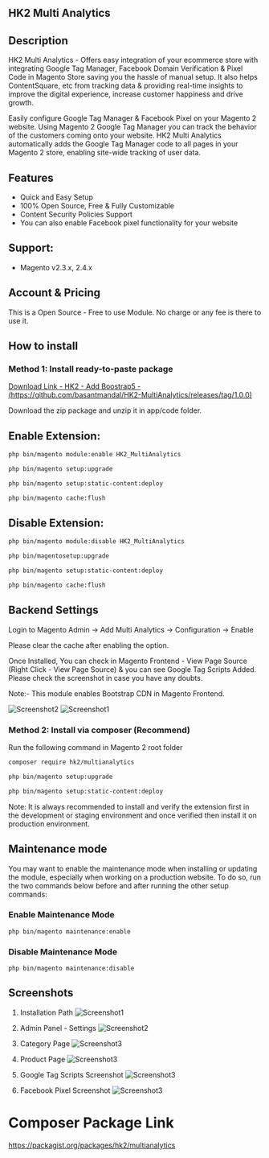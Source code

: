 ## HK2 Multi Analytics

## Description

HK2 Multi Analytics - Offers easy integration of your ecommerce store with integrating Google Tag Manager, Facebook Domain Verification & Pixel Code in Magento Store saving you the hassle of manual setup. It also helps ContentSquare, etc from tracking data & providing real-time insights to improve the digital experience, increase customer happiness and drive growth.

Easily configure Google Tag Manager & Facebook Pixel on your Magento 2 website. Using Magento 2 Google Tag Manager you can track the behavior of the customers coming onto your website. HK2 Multi Analytics automatically adds the Google Tag Manager code to all pages in your Magento 2 store, enabling site-wide tracking of user data.

## Features

- Quick and Easy Setup
- 100% Open Source, Free & Fully Customizable
- Content Security Policies Support
- You can also enable Facebook pixel functionality for your website

## Support:

- Magento v2.3.x, 2.4.x

## Account & Pricing

This is a Open Source - Free to use Module. No charge or any fee is there to use it.

## How to install

### Method 1: Install ready-to-paste package

[Download Link - HK2 - Add Boostrap5 - (https://github.com/basantmandal/HK2-MultiAnalytics/releases/tag/1.0.0)](https://github.com/basantmandal/HK2-MultiAnalytics/releases/tag/12.0.0)

Download the zip package and unzip it in app/code folder.

## Enable Extension:

```bash
php bin/magento module:enable HK2_MultiAnalytics
```

```bash
php bin/magento setup:upgrade
```

```bash
php bin/magento setup:static-content:deploy
```

```bash
php bin/magento cache:flush
```

## Disable Extension:

```bash
php bin/magento module:disable HK2_MultiAnalytics
```

```bash
php bin/magentosetup:upgrade
```

```bash
php bin/magento setup:static-content:deploy
```

```bash
php bin/magento cache:flush
```

## Backend Settings

Login to Magento Admin -> Add Multi Analytics -> Configuration -> Enable

Please clear the cache after enabling the option.

Once Installed, You can check in Magento Frontend - View Page Source (Right Click - View Page Source) & you can see Google Tag Scripts Added. Please check the screenshot in case you have any doubts.

Note:- This module enables Bootstrap CDN in Magento Frontend.

![Screenshot2](docs/images/ScreenShot2.png)
![Screenshot1](docs/images/ScreenShot1.png)

### Method 2: Install via composer (Recommend)

Run the following command in Magento 2 root folder

```bash
composer require hk2/multianalytics
```

```bash
php bin/magento setup:upgrade
```

```bash
php bin/magento setup:static-content:deploy
```

Note: It is always recommended to install and verify the extension first in the development or staging environment and once verified then install it on production environment.

## Maintenance mode

You may want to enable the maintenance mode when installing or updating the module, especially when working on a production website. To do so, run the two commands below before and after running the other setup commands:

### Enable Maintenance Mode

```
php bin/magento maintenance:enable
```

### Disable Maintenance Mode

```
php bin/magento maintenance:disable
```

## Screenshots

1. Installation Path
   ![Screenshot1](docs/images/ScreenShot1.jpg)

2. Admin Panel - Settings
   ![Screenshot2](docs/images/ScreenShot2.png)

3. Category Page
   ![Screenshot3](docs/images/ScreenShot3.jpg)

4. Product Page
   ![Screenshot3](docs/images/ScreenShot4.jpg)

5. Google Tag Scripts Screenshot
   ![Screenshot3](docs/images/ScreenShot5.jpg)

6. Facebook Pixel Screenshot
   ![Screenshot3](docs/images/ScreenShot6.jpg)

# Composer Package Link

https://packagist.org/packages/hk2/multianalytics
